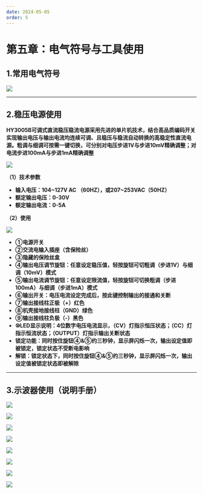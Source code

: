```yaml
---
date: 2024-05-05
order: 5
---
```


# 第五章：电气符号与工具使用

## 1.常用电气符号

![](./assert/5.电气符号与工具使用/电气符号.png)

---

## 2.稳压电源使用

**HY3005B可调式直流稳压稳流电源采用先进的单片机技术，结合高品质编码开关实现输出电压与输出电流均连续可调、且稳压与稳流自动转换的高稳定性直流电源。粗调与细调可按需一键切换，可分别对电压步进1V与步进10mV精确调整；对电流步进100mA与步进1mA精确调整**

![](./assert/5.电气符号与工具使用/稳压电源使用.png)

**（1）技术参数**

- **输入电压：104~127V AC （60HZ），或207~253VAC（50HZ）**
- **额定输出电压：0-30V**
- **额定输出电流：0-5A**

**（2）使用**

![](./assert/5.电气符号与工具使用/示波器图.png)

- **①电源开关**
- **②交流电输入插座（含保险丝）**
- **③隐藏的保险丝盒**
- **④输出电压调节旋钮：任意设定稳压值，轻按旋钮可切粗调（步进1V）与细调（10mV）模式**
- **⑤输出电流调节旋钮：任意设定限流值，轻按旋钮可切换粗调（步进100mA）与细调（步进1mA）模式**
- **⑥输出开关：电压电流设定完成后，按此键控制输出的接通和关断**
- **⑦输出接线柱正极（+）红色**
- **⑧机壳接地接线柱（GND）绿色**
- **⑨输出接线柱负极（-）黑色**
- **⑩LED显示说明：4位数字电压电流显示，（CV）灯指示恒压状态；（CC）灯指示恒流状态；（OUTPUT）灯指示输出关断状态**
- **锁定功能：同时按住旋钮④&⑤约三秒钟，显示屏闪烁一次，输出设定值即被锁定，锁定状态不受断电影响**
- **解锁：锁定状态下，同时按住旋钮④&⑤约三秒钟，显示屏闪烁一次，输出设定值被锁定状态即被解除**

---

## 3.示波器使用（说明手册）

![](./assert/5.电气符号与工具使用/示波器使用说明1.png)

![](./assert/5.电气符号与工具使用/示波器使用说明2.png)

![](./assert/5.电气符号与工具使用/示波器使用说明3.png)

![](./assert/5.电气符号与工具使用/示波器使用说明4.png)

![](./assert/5.电气符号与工具使用/示波器使用说明5.png)

![](./assert/5.电气符号与工具使用/示波器使用说明6.png)

![](./assert/5.电气符号与工具使用/示波器使用说明7.png)

![](./assert/5.电气符号与工具使用/示波器使用说明8.png)